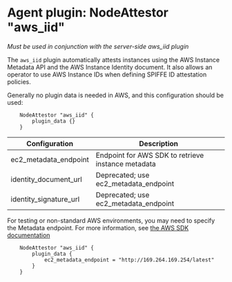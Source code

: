 # Agent plugin: NodeAttestor "aws_iid"

*Must be used in conjunction with the server-side aws_iid plugin*

The `aws_iid` plugin automatically attests instances using the AWS Instance 
Metadata API and the AWS Instance Identity document. It also allows an operator
to use AWS Instance IDs when defining SPIFFE ID attestation policies.

Generally no plugin data is needed in AWS, and this configuration should be used:

```
    NodeAttestor "aws_iid" {
        plugin_data {}
    }
```

| Configuration          | Description                                        |
| ---------------------- | -------------------------------------------------- |
| ec2_metadata_endpoint  | Endpoint for AWS SDK to retrieve instance metadata |
| identity_document_url  | Deprecated; use ec2_metadata_endpoint              |
| identity_signature_url | Deprecated; use ec2_metadata_endpoint              |


For testing or non-standard AWS environments, you may need to specify the
Metadata endpoint.  For more information, see [the AWS SDK documentation](https://docs.aws.amazon.com/sdk-for-go/api/aws/ec2metadata/)

```
    NodeAttestor "aws_iid" {
        plugin_data {
            ec2_metadata_endpoint = "http://169.264.169.254/latest"
        }
    }
```
